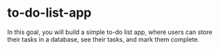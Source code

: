 # to-do-list-app
In this goal, you will build a simple to-do list app, where users can store their tasks in a database, see their tasks, and mark them complete.

